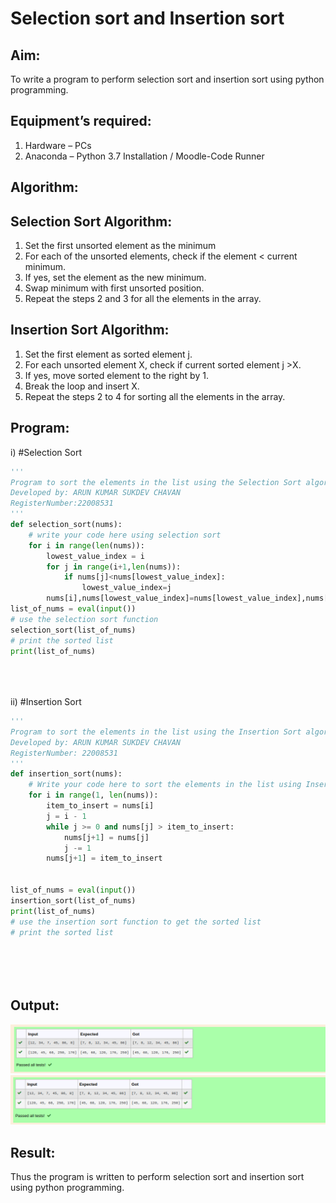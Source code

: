 # Selection sort and Insertion sort
## Aim:
To write a program to perform selection sort and insertion sort using python programming.
## Equipment’s required:
1.	Hardware – PCs
2.	Anaconda – Python 3.7 Installation / Moodle-Code Runner
## Algorithm:
## Selection Sort Algorithm:
1.	Set the first unsorted element as the minimum
2.	For each of the unsorted elements, check if the element < current minimum.
3.	If yes, set the element as the new minimum.
4.	Swap minimum with first unsorted position.
5.	Repeat the steps 2 and 3 for all the elements in the array.
## Insertion Sort Algorithm:
1.	Set the first element as sorted element j.
2.	For each unsorted element X, check if current sorted element j >X.
3.	If yes, move sorted element to the right by 1.
4.	Break the loop and insert X.
5.	Repeat the steps 2 to 4 for sorting all the elements in the array.
## Program:
i)	#Selection Sort
```python
''' 
Program to sort the elements in the list using the Selection Sort algorithm.
Developed by: ARUN KUMAR SUKDEV CHAVAN
RegisterNumber:22008531 
'''
def selection_sort(nums):
    # write your code here using selection sort
    for i in range(len(nums)):
        lowest_value_index = i
        for j in range(i+1,len(nums)):
            if nums[j]<nums[lowest_value_index]:
                lowest_value_index=j
        nums[i],nums[lowest_value_index]=nums[lowest_value_index],nums[i]
list_of_nums = eval(input())
# use the selection sort function
selection_sort(list_of_nums)
# print the sorted list
print(list_of_nums)





```
ii)	#Insertion Sort
```python
''' 
Program to sort the elements in the list using the Insertion Sort algorithm.
Developed by: ARUN KUMAR SUKDEV CHAVAN
RegisterNumber: 22008531
'''
def insertion_sort(nums):
    # Write your code here to sort the elements in the list using Insertion sort algorithm
    for i in range(1, len(nums)):
        item_to_insert = nums[i]
        j = i - 1
        while j >= 0 and nums[j] > item_to_insert:
            nums[j+1] = nums[j]
            j -= 1
        nums[j+1] = item_to_insert    
    
    
list_of_nums = eval(input())
insertion_sort(list_of_nums)
print(list_of_nums)
# use the insertion sort function to get the sorted list
# print the sorted list






```

## Output:
![output](/sor1.png)
![output](/sor2.png)


## Result:
Thus the program is written to perform selection sort and insertion sort using python programming.
